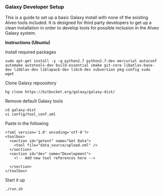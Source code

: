 ### Galaxy Developer Setup

This is a guide to set up a basic Galaxy install with none of the existing Alveo tools included. It is designed for third party developers to get up a clean installation in order to develop tools for possible inclusion in the Alveo Galaxy system. 

**Instructions (Ubuntu)**

Install required packages

    sudo apt-get install -y -q python2.7 python2.7-dev mercurial autoconf automake autotools-dev build-essential cmake git-core libatlas-base-dev libblas-dev liblapack-dev libc6-dev subversion pkg-config sudo wget

Clone Galaxy repoository

    hg clone https://bitbucket.org/galaxy/galaxy-dist/

Remove default Galaxy tools

    cd galaxy-dist
    vi config/tool_conf.xml

Paste in the following

```
<?xml version='1.0' encoding='utf-8'?>
<toolbox>
  <section id="getext" name="Get Data">
    <tool file="data_source/upload.xml" />
  </section>
  <section id="dev" name="Development">
    <!-- Add new tool references here -->

  </section>
</toolbox>
```

Start it up

    ./run.sh
